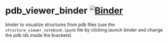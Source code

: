 # pdb_viewer_binder [![Binder](https://mybinder.org/badge_logo.svg)](https://mybinder.org/v2/gh/olgatsiouri1996/pdb_viewer_binder/main?filepath=structure_viewer_notebook.ipynb)
binder to visualize structures from pdb files (use the `structure_viewer_notebook.ipynb` file by clicking launch binder and change the pdb ids inside the brackets)
